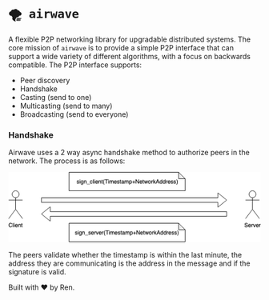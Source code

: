 # `🌪 airwave`

A flexible P2P networking library for upgradable distributed systems. The core mission of `airwave` is to provide a simple P2P interface that can support a wide variety of different algorithms, with a focus on backwards compatible. The P2P interface supports:

- Peer discovery
- Handshake 
- Casting (send to one)
- Multicasting (send to many)
- Broadcasting (send to everyone)

### Handshake

Airwave uses a 2 way async handshake method to authorize peers in the network. The process is as follows:

![](arch/handshake.png)

The peers validate whether the timestamp is within the last minute, the address they are communicating is the address in the message and if the signature is valid.

Built with ❤ by Ren. 
